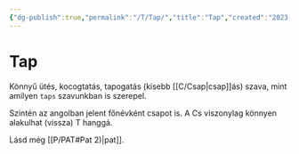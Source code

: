 ```yaml
---
{"dg-publish":true,"permalink":"/T/Tap/","title":"Tap","created":"2023-11-14T03:42","updated":"2025-07-30T03:33"}
---
```



# Tap

Könnyű ütés, kocogtatás, tapogatás (kisebb [[C/Csap\|csap]]ás) szava, mint amilyen `taps` szavunkban is szerepel.  

Szintén az angolban jelent főnévként csapot is. A Cs viszonylag könnyen alakulhat (vissza) T hanggá.  

Lásd még [[P/PAT#Pat 2)\|pat]].  